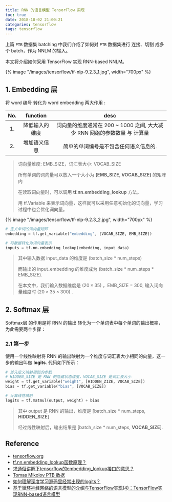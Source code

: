 ```yaml
---
title: RNN 的语言模型 TensorFlow 实现
toc: true
date: 2018-10-02 21:00:21
categories: tensorflow
tags: tensorflow
---
```


上篇 `PTB` 数据集 batching 中我们介绍了如何对 `PTB` 数据集进行 连接、切割 成多个 batch，作为 NNLM 的输入。

本文将介绍如何采用 TensorFlow 实现 RNN-based NNLM。 

<!-- more -->

{% image "/images/tensorflow/tf-nlp-9.2.3_1.jpg", width="700px" %}

## 1. Embedding 层

将 word 编号 转化为 word embedding 两大作用 :

No. | function | desc
:-------:|:-------:|:-------:
1. | 降低输入的维度 | 词向量的维度通常在 200 ~ 1000 之间, 大大减少 RNN 网络的参数数量 与 计算量
2. | 增加语义信息 | 简单的单词编号是不包含任何语义信息的.

> 词向量维度: EMB_SIZE，词汇表大小: VOCAB_SIZE
>
> 所有单词的词向量可以放入一个大小为 **(EMB_SIZE, VOCAB_SIZE)** 的矩阵内
>
> 在读取词向量时，可以调用 **tf.nn.embedding_lookup** 方法。
>
> 用 tf.Variable 来表示词向量，这样就可以采用任意初始化的词向量，学习过程中也会优化词向量。

{% image "/images/tensorflow/tf-nlp-9.2.3_2.jpg", width="700px" %}

```python
# 定义单词的词向量矩阵
embedding = tf.get_variable("embedding", [VOCAB_SIZE, EMB_SIZE])

# 将数据转化为词向量表示
inputs = tf.nn.embedding_lookup(embedding, input_data)
```

> 其中输入数据 input_data 的维度是 (batch_size \* num_steps)
> 
> 而输出的 input_embedding 的维度成为 (batch_size \* num_steps \* EMB_SIZE). 
>
> 在本文中，我们输入数据维度是 ($20 \times 35$) ，EMB_SIZE = 300, 输入词向量维度时 ($20 \times 35 \times 300$) .

## 2. Softmax 层

Softmax层 的作用是将 RNN 的输出 转化为一个单词表中每个单词的输出概率，为此需要两个步骤：

### 2.1 第一步

使用一个线性映射将 RNN 的输出映射为一个维度与词汇表大小相同的向量，这一步的输出叫做 **logits**. 代码如下所示：

```python
# 首先定义映射用到的参数
# HIDDEN_SIZE 是 RNN 的隐藏状态维度，VOCAB_SIZE 是词汇表大小
weight = tf.get_variable("weight", [HIDDEN_ZIZE, VOCAB_SIZE])
bias = tf.get_variable("bias", [VOCAB_SIZE])

# 计算线性映射
logits = tf.matmul(output, weight) + bias
```

> 其中 output 是 RNN 的输出，维度是 [batch_size \* num_steps, **HIDDEN_SIZE**]
>
> 经过线性映射后，输出结果是 [batch_size \* num_steps, **VOCAB_SIZE**].


## Reference

- [tensorflow.org][1]
- [tf.nn.embedding_lookup函数原理？][4]
- [求通俗讲解下tensorflow的embedding_lookup接口的意思？][3]
- [Tomas Mikolov PTB 数据][5]
- [如何理解深度学习源码里经常出现的logits？][6]
- [基于循环神经网络的语言模型的介绍与TensorFlow实现(4)：TensorFlow实现RNN-based语言模型][2]

[1]: https://www.tensorflow.org/
[2]: https://zhuanlan.zhihu.com/p/37886740
[3]: https://www.zhihu.com/question/48107602/answer/159801895
[4]: https://www.zhihu.com/question/52250059/answer/146260654
[5]: http://www.fit.vutbr.cz/~imikolov/rnnlm/
[6]: https://www.zhihu.com/question/60751553

